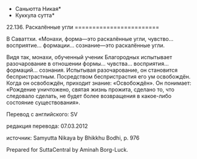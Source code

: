 * Саньютта Никая*
* Куккула сутта*

22\.136\. Раскалённые угли
\=\=\=\=\=\=\=\=\=\=\=\=\=\=\=\=\=\=\=\=\=\=\=\=

В Саваттхи\. «Монахи, форма—это раскалённые угли, чувство… восприятие… формации… сознание—это раскалённые угли\.

Видя так, монахи, обученный ученик Благородных испытывает разочарование в отношении формы… чувства… восприятия… формаций… сознания\. Испытывая разочарование, он становится беспристрастным\. Посредством беспристрастия его ум освобождён\. Когда он освобождён, приходит знание: «Освобождён»\. Он понимает: «Рождение уничтожено, святая жизнь прожита, сделано то, что следовало сделать, не будет более возвращения в какое\-либо состояние существования»\.

Перевод с английского: SV

редакция перевода: 07\.03\.2012

источник: Samyutta Nikaya by Bhikkhu Bodhi, p\. 976

Prepared for SuttaCentral by Aminah Borg\-Luck\.